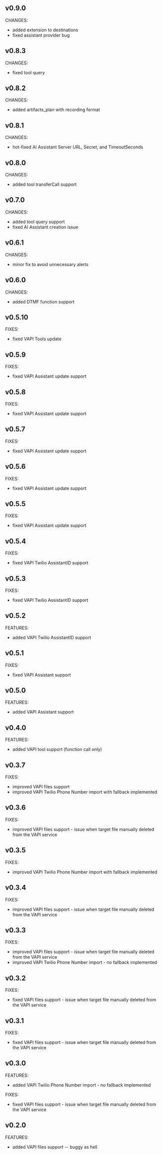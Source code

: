 ## v0.9.0

CHANGES:
  - added extension to destinations 
  - fixed assistant provider bug 

## v0.8.3

CHANGES:
  - fixed tool query 

## v0.8.2

CHANGES:
  - added artifacts_plan with recording format 

## v0.8.1

CHANGES:
  - hot-fixed AI Assistant Server URL, Secret, and TimeoutSeconds 

## v0.8.0

CHANGES:
  - added tool transferCall support

## v0.7.0

CHANGES:
  - added tool query support
  - fixed AI Assistant creation issue

## v0.6.1

CHANGES:
  - minor fix to avoid unnecessary alerts

## v0.6.0

CHANGES:
  - added DTMF function support

## v0.5.10

FIXES:
  - fixed VAPI Tools update

## v0.5.9

FIXES:
  - fixed VAPI Assistant update support

## v0.5.8

FIXES:
  - fixed VAPI Assistant update support

## v0.5.7

FIXES:
  - fixed VAPI Assistant update support

## v0.5.6

FIXES:
  - fixed VAPI Assistant update support

## v0.5.5

FIXES:
  - fixed VAPI Assistant update support

## v0.5.4

FIXES:
  - fixed VAPI Twilio AssistantID support

## v0.5.3

FIXES:
  - fixed VAPI Twilio AssistantID support

## v0.5.2

FEATURES:
  - added VAPI Twilio AssistantID support

## v0.5.1

FIXES:
  - fixed VAPI Assistant support

## v0.5.0

FEATURES:
  - added VAPI Assistant support

## v0.4.0

FEATURES:
  - added VAPI tool support (function call only)

## v0.3.7

FIXES:
  - improved VAPI files support
  - improved VAPI Twilio Phone Number import with fallback implemented

## v0.3.6

FIXES:
  - improved VAPI files support - issue when target file manually deleted from the VAPI service

## v0.3.5

FIXES:
  - improved VAPI Twilio Phone Number import with fallback implemented

## v0.3.4

FIXES:
  - improved VAPI files support - issue when target file manually deleted from the VAPI service

## v0.3.3

FIXES:
  - improved VAPI files support - issue when target file manually deleted from the VAPI service
  - improved VAPI Twilio Phone Number import - no fallback implemented

## v0.3.2

FIXES:
  - fixed VAPI files support - issue when target file manually deleted from the VAPI service

## v0.3.1

FIXES:
  - fixed VAPI files support - issue when target file manually deleted from the VAPI service

## v0.3.0

FEATURES:
  - added VAPI Twilio Phone Number import - no fallback implemented

FIXES:
  - fixed VAPI files support - issue when target file manually deleted from the VAPI service

## v0.2.0

FEATURES:
  - added VAPI files support -- buggy as hell
